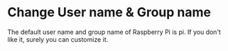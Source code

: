 # Change User name & Group name

The default user name and group name of Raspberry Pi is pi. If you don't like it, surely you can customize it.


